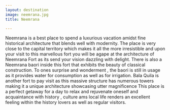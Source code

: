 ```yaml
---
layout: destination
image: neemrana.jpg
title: Neemrana

---
```

Neemrana is a best place to spend a luxurious vacation amidst fine historical architecture that blends well with modernity. The place is very close to the capital territory which makes it all the more irresistible and upon your visit to this marvellous fort you will be agape at the architecture of Neemrana Fort as its send your vision dazzling with delight. There is also a Neemrana baori inside this fort that exhibits the beauty of classical construction. To ones surprise and wonderment , the baori is still in usage as it provides water for consumption as well as for irrigation.
Bala Quila is another fort to pay visit as this massive structure has numerous towers making it a unique architecture showcasing utter magnificence 
This place is a perfect getaway for a day to relax and rejuvenate oneself and acquaintance with history , culture ams local life renders an excellent feeling within the history lovers as well as regular visitors.
